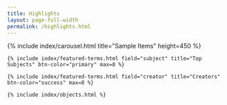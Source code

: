 ```yaml
---
title: Highlights
layout: page-full-width
permalink: /highlights.html
---
```


{% include index/carousel.html title="Sample Items" height=450 %}

    {% include index/featured-terms.html field="subject" title="Top Subjects" btn-color="primary" max=8 %}

    {% include index/featured-terms.html field="creator" title="Creators" btn-color="success" max=8 %}

    {% include index/objects.html %}
